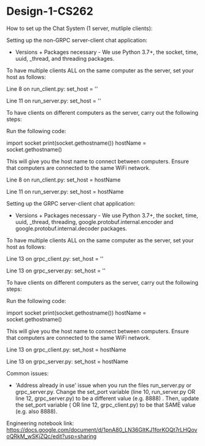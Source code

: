 # Design-1-CS262

How to set up the Chat System (1 server, mutliple clients):

Setting up the non-GRPC server-client chat application:

* Versions + Packages necessary - We use Python 3.7+, the socket, time, uuid, 
_thread, and threading packages.


To have multiple clients ALL on the same computer as the server, set your host as follows:

Line 8 on run_client.py:
    set_host = ''

Line 11 on run_server.py:
    set_host = ''
    

To have clients on different computers as the server, carry out the following steps:

Run the following code:

import socket
print(socket.gethostname())
hostName = socket.gethostname()

This will give you the host name to connect between computers. Ensure that computers are connected
to the same WiFi network.

Line 8 on run_client.py:
    set_host = hostName

Line 11 on run_server.py:
    set_host = hostName


Setting up the GRPC server-client chat application:

* Versions + Packages necessary - We use Python 3.7+, the socket, time, uuid, 
_thread, threading, google.protobuf.internal.encoder and google.protobuf.internal.decoder
 packages.


To have multiple clients ALL on the same computer as the server, set your host as follows:

Line 13 on grpc_client.py:
    set_host = ''

Line 13 on grpc_server.py:
    set_host = ''
    

To have clients on different computers as the server, carry out the following steps:

Run the following code:

import socket
print(socket.gethostname())
hostName = socket.gethostname()

This will give you the host name to connect between computers. Ensure that computers are connected
to the same WiFi network.

Line 13 on grpc_client.py:
    set_host = hostName

Line 13 on grpc_server.py:
    set_host = hostName


Common issues:
- 'Address already in use' issue when you run the files run_server.py or grpc_server.py. Change the set_port variable (line 10, run_server.py OR line 12, grpc_server.py) to be a different value (e.g. 8888) . Then, update the set_port variable ( OR line 12, grpc_client.py) to be that SAME value (e.g. also 8888).


Engineering notebook link: https://docs.google.com/document/d/1pnA80_LN36GItKJ1forKOQt7rLHQovoQRkM_wSKjZQc/edit?usp=sharing
